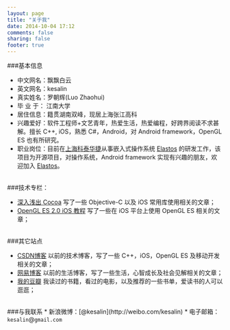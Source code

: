```yaml
---
layout: page
title: "关于我"
date: 2014-10-04 17:12
comments: false
sharing: false
footer: true
---
```


###基本信息   

* 中文网名：飘飘白云  
* 英文网名：kesalin  
* 真实姓名：罗朝辉(Luo Zhaohui)  
* 毕 业 于：  江南大学  
* 居住信息：籍贯湖南双峰，现居上海张江高科
* 兴趣爱好：软件工程师+文艺青年，热爱生活，热爱编程，好跨界阅读不求甚解。擅长 C++, iOS，熟悉 C#，Android，对 Android framework，OpenGL ES 也有所研究。  
* 职业岗位：目前在[上海科泰华捷](http://www.kortide.com)从事嵌入式操作系统 [Elastos](http://elastos.org/) 的研发工作，该项目为开源项目，对操作系统，Android framework 实现有兴趣的朋友，欢迎加入 [Elastos](http://elastos.org/)。    
   
<br />     
###技术专栏：    

* [深入浅出 Cocoa](http://blog.csdn.net/column/details/cocoa.html) 写了一些 Objective-C 以及 iOS 常用库使用相关的文章；  
* [OpenGL ES 2.0 iOS 教程](http://blog.csdn.net/column/details/opengl-es2-ios.html) 写了一些在 iOS 平台上使用 OpenGL ES 相关的文章；  
  
<br /> 
###其它站点

* [CSDN博客](http://blog.csdn.net/kesalin) 以前的技术博客，写了一些 C++，iOS，OpenGL ES 及移动开发相关的文章；
* [网易博客](http://blog.163.com/l_zhaohui) 以前的生活博客，写了一些生活，心智成长及社会见解相关的文章；  
* [我的豆瓣](http://www.douban.com/people/kesalin) 我读过的书籍，看过的电影，以及推荐的一些书单，爱读书的人可以逛逛；  
    
<br /> 
###与我联系
* 新浪微博：[@kesalin](http://weibo.com/kesalin)
* 电子邮箱：<code>kesalin</code>@<code>gmail.com</code>    

